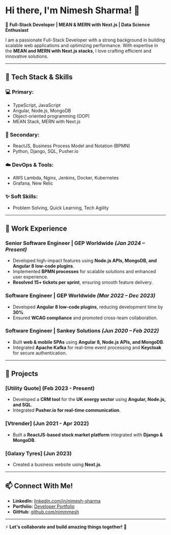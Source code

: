 # Hi there, I'm Nimesh Sharma! 👋

🚀 **Full-Stack Developer | MEAN & MERN with Next.js | Data Science Enthusiast**

I am a passionate Full-Stack Developer with a strong background in building scalable web applications and optimizing performance. With expertise in the **MEAN and MERN with Next.js stacks**, I love crafting efficient and innovative solutions.

---

## 🔧 Tech Stack & Skills

### **💻 Primary:**
- TypeScript, JavaScript
- Angular, Node.js, MongoDB
- Object-oriented programming (OOP)
- MEAN Stack, MERN with Next.js

### **📌 Secondary:**
- ReactJS, Business Process Model and Notation (BPMN)
- Python, Django, SQL, Pusher.io

### **☁️ DevOps & Tools:**
- AWS Lambda, Nginx, Jenkins, Docker, Kubernetes
- Grafana, New Relic

### **✨ Soft Skills:**
- Problem Solving, Quick Learning, Tech Agility

---

## 📌 Work Experience

### **Senior Software Engineer | GEP Worldwide** *(Jan 2024 – Present)*
- Developed high-impact features using **Node.js APIs, MongoDB, and Angular 8 low-code plugins**.
- Implemented **BPMN processes** for scalable solutions and enhanced user experience.
- **Resolved 15+ tickets per sprint**, ensuring smooth feature delivery.

### **Software Engineer | GEP Worldwide** *(Mar 2022 – Dec 2023)*
- Developed **Angular 8 low-code plugins**, reducing development time by **30%**.
- Ensured **WCAG compliance** and promoted cross-team collaboration.

### **Software Engineer | Sankey Solutions** *(Jun 2020 – Feb 2022)*
- Built **web & mobile SPAs** using **Angular 8, Node.js APIs, and MongoDB**.
- Integrated **Apache Kafka** for real-time event processing and **Keycloak** for secure authentication.

---

## 🌟 Projects

### **[Utility Quote] (Feb 2023 - Present)**
- Developed a **CRM tool** for the **UK energy sector** using **Angular, Node.js, and SQL**.
- Integrated **Pusher.io for real-time communication**.

### **[Vtrender] (Jun 2021 - Apr 2022)**
- Built a **ReactJS-based stock market platform** integrated with **Django & MongoDB**.

### **[Galaxy Tyres] (Jun 2023)**
- Created a business website using **Next.js**.

---

## 📫 Connect With Me!
- **LinkedIn:** [linkedin.com/in/nimesh-sharma](https://www.linkedin.com/in/nimesh-sharma/)
- **Portfolio:** [Developer Portfolio](https://nimesh-portfolio-mu.vercel.app/)
- **GitHub:** [github.com/nimmmesh](https://github.com/nimmmesh/)

---

⚡ **Let's collaborate and build amazing things together!** 🚀
